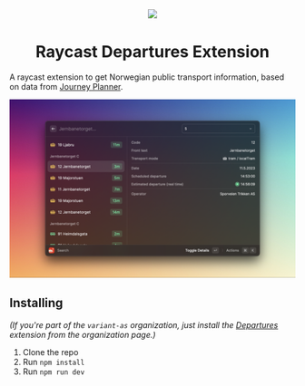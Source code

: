 
<div align="center">
  <img width="128" src="https://github.com/rosvik/raycast-departures/blob/main/assets/command-icon.png?raw=true" />
  <h1 align="center">Raycast Departures Extension</h1>
</div>

A raycast extension to get Norwegian public transport information, based on data from [Journey Planner](https://developer.entur.org/pages-journeyplanner-journeyplanner). 

![Screenshot](metadata/raycast-departures-2.png)

## Installing

_(If you're part of the `variant-as` organization, just install the [Departures](https://www.raycast.com/variant-as/raycast-departures) extension from the organization page.)_

1. Clone the repo
2. Run `npm install`
3. Run `npm run dev`
